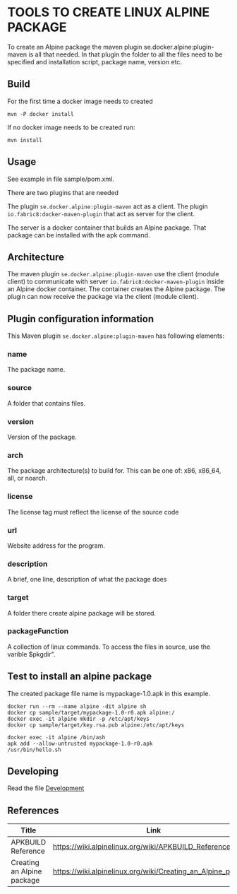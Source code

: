 # TOOLS TO CREATE LINUX ALPINE PACKAGE

To create an Alpine package the maven plugin se.docker.alpine:plugin-maven is all that needed.
In that plugin the folder to all the files need to be specified and installation script, 
package name, version etc.

## Build

For the first time a docker image needs to created

    mvn -P docker install

If no docker image needs to be created run:

    mvn install

## Usage

See example in file sample/pom.xml.

There are two plugins that are needed

The plugin `se.docker.alpine:plugin-maven` act as a client. 
The plugin `io.fabric8:docker-maven-plugin` that act as server for the client.

The server is a docker container that builds an Alpine package. That package can be installed with the apk command. 

## Architecture

The maven plugin `se.docker.alpine:plugin-maven` use the client (module client) to communicate 
with server `io.fabric8:docker-maven-plugin` inside an Alpine docker container. The container creates the Alpine package. 
The plugin can now receive the package via the client (module client).


## Plugin configuration information

This Maven plugin `se.docker.alpine:plugin-maven` has following elements:

### name
The package name.
### source
A folder that contains files.
### version
Version of the package.
### arch
The package architecture(s) to build for. This can be one of: x86, x86_64, all, or noarch.
### license
The license tag must reflect the license of the source code
### url
Website address for the program.
### description
A brief, one line, description of what the package does
### target
A folder there create alpine package will be stored.
### packageFunction
A collection of linux commands. 
To access the files in source, use the varible $pkgdir".

## Test to install an alpine package

The created package file name is mypackage-1.0.apk in this example.

    docker run --rm --name alpine -dit alpine sh  
    docker cp sample/target/mypackage-1.0-r0.apk alpine:/  
    docker exec -it alpine mkdir -p /etc/apt/keys
    docker cp sample/target/key.rsa.pub alpine:/etc/apt/keys

    docker exec -it alpine /bin/ash
    apk add --allow-untrusted mypackage-1.0-r0.apk
    /usr/bin/hello.sh

## Developing

Read the file [Development](Development.md)

## References

| Title      | Link |
| ----------- | ----------- |
| APKBUILD Reference               | https://wiki.alpinelinux.org/wiki/APKBUILD_Reference
| Creating an Alpine package       | https://wiki.alpinelinux.org/wiki/Creating_an_Alpine_package       |
 
 
 
